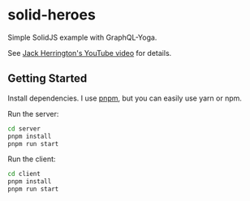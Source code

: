 # solid-heroes

Simple SolidJS example with GraphQL-Yoga.

See [Jack Herrington's YouTube video](https://www.youtube.com/watch?v=LZc2hSghezM) for details.

## Getting Started

Install dependencies. I use [pnpm](https://pnpm.io), but you can easily use yarn or npm.

Run the server:

```bash
cd server
pnpm install
pnpm run start
```

Run the client:

```bash
cd client
pnpm install
pnpm run start
```
